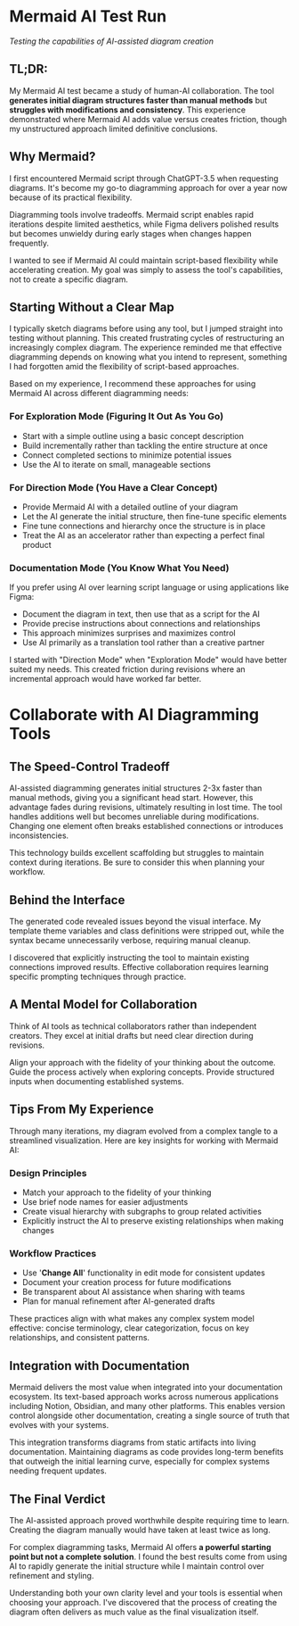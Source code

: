 # Mermaid AI Test Run

*Testing the capabilities of AI-assisted diagram creation*

## **TL;DR:**

My Mermaid AI test became a study of human-AI collaboration. The tool **generates initial diagram structures faster than manual methods** but **struggles with modifications and consistency**. This experience demonstrated where Mermaid AI adds value versus creates friction, though my unstructured approach limited definitive conclusions.

## Why Mermaid?

I first encountered Mermaid script through ChatGPT-3.5 when requesting diagrams. It's become my go-to diagramming approach for over a year now because of its practical flexibility.

Diagramming tools involve tradeoffs. Mermaid script enables rapid iterations despite limited aesthetics, while Figma delivers polished results but becomes unwieldy during early stages when changes happen frequently.

I wanted to see if Mermaid AI could maintain script-based flexibility while accelerating creation. My goal was simply to assess the tool's capabilities, not to create a specific diagram.

## Starting Without a Clear Map

I typically sketch diagrams before using any tool, but I jumped straight into testing without planning. This created frustrating cycles of restructuring an increasingly complex diagram. The experience reminded me that effective diagramming depends on knowing what you intend to represent, something I had forgotten amid the flexibility of script-based approaches.

Based on my experience, I recommend these approaches for using Mermaid AI across different diagramming needs:

### For Exploration Mode (Figuring It Out As You Go)

- Start with a simple outline using a basic concept description
- Build incrementally rather than tackling the entire structure at once
- Connect completed sections to minimize potential issues
- Use the AI to iterate on small, manageable sections

### For Direction Mode (You Have a Clear Concept)

- Provide Mermaid AI with a detailed outline of your diagram
- Let the AI generate the initial structure, then fine-tune specific elements
- Fine tune connections and hierarchy once the structure is in place
- Treat the AI as an accelerator rather than expecting a perfect final product

### Documentation Mode (You Know What You Need)

If you prefer using AI over learning script language or using applications like Figma:

- Document the diagram in text, then use that as a script for the AI
- Provide precise instructions about connections and relationships
- This approach minimizes surprises and maximizes control
- Use AI primarily as a translation tool rather than a creative partner

I started with "Direction Mode" when "Exploration Mode" would have better suited my needs. This created friction during revisions where an incremental approach would have worked far better.

# Collaborate with AI Diagramming Tools

## The Speed-Control Tradeoff

AI-assisted diagramming generates initial structures 2-3x faster than manual methods, giving you a significant head start. However, this advantage fades during revisions, ultimately resulting in lost time. The tool handles additions well but becomes unreliable during modifications. Changing one element often breaks established connections or introduces inconsistencies.

This technology builds excellent scaffolding but struggles to maintain context during iterations. Be sure to consider this when planning your workflow.

## Behind the Interface

The generated code revealed issues beyond the visual interface. My template theme variables and class definitions were stripped out, while the syntax became unnecessarily verbose, requiring manual cleanup.

I discovered that explicitly instructing the tool to maintain existing connections improved results. Effective collaboration requires learning specific prompting techniques through practice.

## A Mental Model for Collaboration

Think of AI tools as technical collaborators rather than independent creators. They excel at initial drafts but need clear direction during revisions.

Align your approach with the fidelity of your thinking about the outcome. Guide the process actively when exploring concepts. Provide structured inputs when documenting established systems.

## Tips From My Experience

Through many iterations, my diagram evolved from a complex tangle to a streamlined visualization. Here are key insights for working with Mermaid AI:

### Design Principles

- Match your approach to the fidelity of your thinking
- Use brief node names for easier adjustments
- Create visual hierarchy with subgraphs to group related activities
- Explicitly instruct the AI to preserve existing relationships when making changes

### Workflow Practices

- Use '**Change All**' functionality in edit mode for consistent updates
- Document your creation process for future modifications
- Be transparent about AI assistance when sharing with teams
- Plan for manual refinement after AI-generated drafts

These practices align with what makes any complex system model effective: concise terminology, clear categorization, focus on key relationships, and consistent patterns.

## Integration with Documentation

Mermaid delivers the most value when integrated into your documentation ecosystem. Its text-based approach works across numerous applications including Notion, Obsidian, and many other platforms. This enables version control alongside other documentation, creating a single source of truth that evolves with your systems.

This integration transforms diagrams from static artifacts into living documentation. Maintaining diagrams as code provides long-term benefits that outweigh the initial learning curve, especially for complex systems needing frequent updates.

## The Final Verdict

The AI-assisted approach proved worthwhile despite requiring time to learn. Creating the diagram manually would have taken at least twice as long.

For complex diagramming tasks, Mermaid AI offers **a powerful starting point but not a complete solution**. I found the best results come from using AI to rapidly generate the initial structure while I maintain control over refinement and styling.

Understanding both your own clarity level and your tools is essential when choosing your approach. I've discovered that the process of creating the diagram often delivers as much value as the final visualization itself.